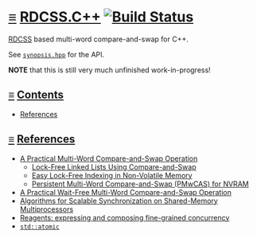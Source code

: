 # [≡](#contents) [RDCSS.C++](#) [![Build Status](https://travis-ci.org/per-framework/rdcss.cpp.svg?branch=v1)](https://travis-ci.org/per-framework/rdcss.cpp)

[RDCSS](https://www.cl.cam.ac.uk/research/srg/netos/papers/2002-casn.pdf) based
multi-word compare-and-swap for C++.

See [`synopsis.hpp`](provides/include/rdcss_v1/synopsis.hpp) for the API.

**NOTE** that this is still very much unfinished work-in-progress!

## <a id="contents"></a> [≡](#contents) [Contents](#contents)

- [References](#references)

## <a id="references"></a> [≡](#contents) [References](#references)

- [A Practical Multi-Word Compare-and-Swap Operation](https://www.cl.cam.ac.uk/research/srg/netos/papers/2002-casn.pdf)
  - [Lock-Free Linked Lists Using Compare-and-Swap](http://people.csail.mit.edu/bushl2/rpi/portfolio/lockfree-grape/documents/lock-free-linked-lists.pdf)
  - [Easy Lock-Free Indexing in Non-Volatile Memory](http://justinlevandoski.org/papers/mwcas.pdf)
  - [Persistent Multi-Word Compare-and-Swap (PMwCAS) for NVRAM](https://github.com/Microsoft/pmwcas)
- [A Practical Wait-Free Multi-Word Compare-and-Swap Operation](https://www.osti.gov/servlets/purl/1110662)
- [Algorithms for Scalable Synchronization on Shared-Memory Multiprocessors](http://web.mit.edu/6.173/www/currentsemester/readings/R06-scalable-synchronization-1991.pdf)
- [Reagents: expressing and composing fine-grained concurrency](http://aturon.github.io/academic/reagents.pdf)
- [`std::atomic`](https://en.cppreference.com/w/cpp/atomic/atomic)

